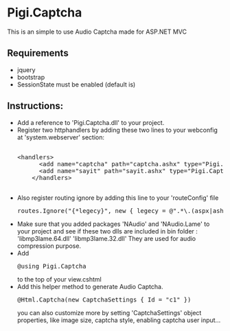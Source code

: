 # Pigi.Captcha
This is an simple to use Audio Captcha made for ASP.NET MVC
<H2>Requirements</H2>
<ul>
<li>
jquery
</li>
<li>
bootstrap
</li>
<li>
SessionState must be enabled (default is)
</li>
</ul>

<h2>
Instructions:
</h2>

<ul>
<li>
Add a reference to 'Pigi.Captcha.dll' to your project.
</li>
<li>
Register two httphandlers by adding these two lines to your webconfig at 'system.webserver' section:
<pre>
<handlers>
&lt;handlers&gt;
      &lt;add name="captcha" path="captcha.ashx" type="Pigi.Captcha.captcha,Pigi.Captcha" verb="*" preCondition="integratedMode"/&gt;
      &lt;add name="sayit" path="sayit.ashx" type="Pigi.Captcha.sayit,Pigi.Captcha" verb="*" preCondition="integratedMode"/&gt;
    &lt;/handlers&gt;
    </pre>
</li>
<li>
Also register routing ignore by adding this line to your 'routeConfig' file
<pre>routes.Ignore("{*legecy}", new { legecy = @".*\.(aspx|ashx|asmx|axd|svc)([/\?].*)?" });</pre>
</li>
<li>
Make sure that you added packages 'NAudio' and 'NAudio.Lame' to your project and see if these two dlls are included in bin folder :
'libmp3lame.64.dll'
'libmp3lame.32.dll'
They are used for audio compression purpose.
</li>
<li>
Add <pre>@using Pigi.Captcha</pre> to the top of your view.cshtml
</li>
<li>
Add this helper method to generate Audio Captcha.
<pre>@Html.Captcha(new CaptchaSettings { Id = "c1" })</pre>
you can also customize more by setting 'CaptchaSettings' object properties, like image size, captcha style, enabling captcha user input...
</li>
</ul>
